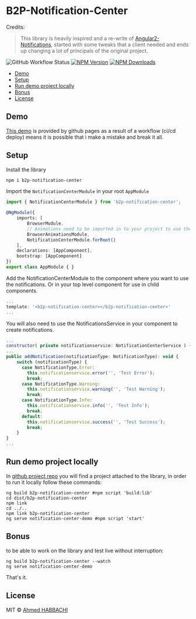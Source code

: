 <!-- omit in toc -->
# B2P-Notification-Center

Credits:
> This library is heavily inspired and a re-write of [Angular2-Notifications](https://github.com/flauc/angular2-notifications), started with some tweaks that a client needed and ends up changing a lot of principals of the original project.

![GitHub Workflow Status](https://img.shields.io/github/workflow/status/Ahmed-Habbachi/notification-center/Build%20and%20Deploy)
[![NPM Version](https://img.shields.io/npm/v/b2p-notification-center.svg)](https://www.npmjs.com/package/b2p-notification-center)
[![NPM Downloads](https://img.shields.io/npm/dt/b2p-notification-center.svg)](https://www.npmjs.com/package/b2p-notification-center)

- [Demo](#demo)
- [Setup](#setup)
- [Run demo project locally](#run-demo-project-locally)
- [Bonus](#bonus)
- [License](#license)

## Demo

[This demo](https://ahmed-habbachi.github.io/notification-center/) is provided by github pages as a result of a workflow (ci/cd deploy) means it is possible that i make a mistake and break it all.

## Setup

Install the library

```sh
npm i b2p-notification-center
```

Import the `NotificationCenterModule` in your root `AppModule`

```ts
import { NotificationCenterModule } from 'b2p-notification-center';

@NgModule({
    imports: [
        BrowserModule,
        // Animations need to be imported in to your project to use the library
        BrowserAnimationsModule,
        NotificationCenterModule.forRoot()
    ],
    declarations: [AppComponent],
    bootstrap: [AppComponent]
})
export class AppModule { }
```

Add the NotificationCenterModule to the component where you want to use the notifications. Or in your top level component for use in child components.

```js
...
template: '<b2p-notification-center></b2p-notification-center>'
...
```

You will also need to use the NotificationsService in your component to create notifications.

```js
...
constructor( private notificationservice: NotificationCenterService ) {}
...
public addNotification(notificationType: NotificationType): void {
    switch (notificationType) {
      case NotificationType.Error:
        this.notificationservice.error('', 'Test Error');
        break;
      case NotificationType.Warning:
        this.notificationservice.warning('', 'Test Warning');
        break;
      case NotificationType.Info:
        this.notificationservice.info('', 'Test Info');
        break;
      default:
        this.notificationservice.success('', 'Test Success');
        break;
    }
}
...
```

## Run demo project locally

In [github project repo](https://github.com/Ahmed-Habbachi/notification-center) you will find a project attached to the library, in order to run it locally follow these commands:

```shell
ng build b2p-notification-center #npm script 'build:lib'
cd dist/b2p-notification-center
npm link
cd ../..
npm link b2p-notification-center
ng serve notification-center-demo #npm script 'start'
```

## Bonus

to be able to work on the library and test live without interruption:

```shell
ng build b2p-notification-center --watch
ng serve notification-center-demo
```

That's it.

## License

MIT © [Ahmed HABBACHI](http://ahmed-develop.net/)
